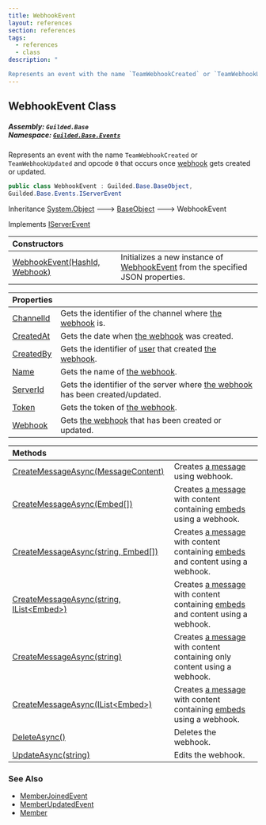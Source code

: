 ```yaml
---
title: WebhookEvent
layout: references
section: references
tags:
  - references
  - class
description: "

Represents an event with the name `TeamWebhookCreated` or `TeamWebhookUpdated` and opcode `0` that occurs once [webhook](WebhookEvent.Webhook 'Guilded.Base.Events.WebhookEvent.Webhook') gets created or updated."
---
```


## WebhookEvent Class
##### **Assembly:** `Guilded.Base`<br/>**Namespace:** [`Guilded.Base.Events`](Guilded.Base.Events 'Guilded.Base.Events')

Represents an event with the name `TeamWebhookCreated` or `TeamWebhookUpdated` and opcode `0` that occurs once [webhook](WebhookEvent.Webhook 'Guilded.Base.Events.WebhookEvent.Webhook') gets created or updated.

```csharp
public class WebhookEvent : Guilded.Base.BaseObject,
Guilded.Base.Events.IServerEvent
```

Inheritance [System.Object](https://docs.microsoft.com/en-us/dotnet/api/System.Object 'System.Object') &#129106; [BaseObject](BaseObject 'Guilded.Base.BaseObject') &#129106; WebhookEvent

Implements [IServerEvent](IServerEvent 'Guilded.Base.Events.IServerEvent')

| Constructors | |
| :--- | :--- |
| [WebhookEvent(HashId, Webhook)](WebhookEvent.WebhookEvent(HashId,Webhook) 'Guilded.Base.Events.WebhookEvent.WebhookEvent(Guilded.Base.HashId, Guilded.Base.Servers.Webhook)') | Initializes a new instance of [WebhookEvent](WebhookEvent 'Guilded.Base.Events.WebhookEvent') from the specified JSON properties. |

| Properties | |
| :--- | :--- |
| [ChannelId](WebhookEvent.ChannelId 'Guilded.Base.Events.WebhookEvent.ChannelId') | Gets the identifier of the channel where [the webhook](Webhook 'Guilded.Base.Servers.Webhook') is. |
| [CreatedAt](WebhookEvent.CreatedAt 'Guilded.Base.Events.WebhookEvent.CreatedAt') | Gets the date when [the webhook](Webhook 'Guilded.Base.Servers.Webhook') was created. |
| [CreatedBy](WebhookEvent.CreatedBy 'Guilded.Base.Events.WebhookEvent.CreatedBy') | Gets the identifier of [user](User 'Guilded.Base.Users.User') that created [the webhook](Webhook 'Guilded.Base.Servers.Webhook'). |
| [Name](WebhookEvent.Name 'Guilded.Base.Events.WebhookEvent.Name') | Gets the name of [the webhook](Webhook 'Guilded.Base.Servers.Webhook'). |
| [ServerId](WebhookEvent.ServerId 'Guilded.Base.Events.WebhookEvent.ServerId') | Gets the identifier of the server where [the webhook](Webhook 'Guilded.Base.Servers.Webhook') has been created/updated. |
| [Token](WebhookEvent.Token 'Guilded.Base.Events.WebhookEvent.Token') | Gets the token of [the webhook](Webhook 'Guilded.Base.Servers.Webhook'). |
| [Webhook](WebhookEvent.Webhook 'Guilded.Base.Events.WebhookEvent.Webhook') | Gets [the webhook](Webhook 'Guilded.Base.Servers.Webhook') that has been created or updated. |

| Methods | |
| :--- | :--- |
| [CreateMessageAsync(MessageContent)](WebhookEvent.CreateMessageAsync(MessageContent) 'Guilded.Base.Events.WebhookEvent.CreateMessageAsync(Guilded.Base.Content.MessageContent)') | Creates [a message](Message 'Guilded.Base.Content.Message') using webhook. |
| [CreateMessageAsync(Embed[])](WebhookEvent.CreateMessageAsync(Embed[]) 'Guilded.Base.Events.WebhookEvent.CreateMessageAsync(Guilded.Base.Embeds.Embed[])') | Creates [a message](Message 'Guilded.Base.Content.Message') with content containing [embeds](WebhookEvent.CreateMessageAsync(Embed[])#Guilded.Base.Events.WebhookEvent.CreateMessageAsync(Guilded.Base.Embeds.Embed[]).embeds 'Guilded.Base.Events.WebhookEvent.CreateMessageAsync(Guilded.Base.Embeds.Embed[]).embeds') using a webhook. |
| [CreateMessageAsync(string, Embed[])](WebhookEvent.CreateMessageAsync(string,Embed[]) 'Guilded.Base.Events.WebhookEvent.CreateMessageAsync(string, Guilded.Base.Embeds.Embed[])') | Creates [a message](Message 'Guilded.Base.Content.Message') with content containing [embeds](WebhookEvent.CreateMessageAsync(string,Embed[])#Guilded.Base.Events.WebhookEvent.CreateMessageAsync(string,Guilded.Base.Embeds.Embed[]).embeds 'Guilded.Base.Events.WebhookEvent.CreateMessageAsync(string, Guilded.Base.Embeds.Embed[]).embeds') and content using a webhook. |
| [CreateMessageAsync(string, IList&lt;Embed&gt;)](WebhookEvent.CreateMessageAsync(string,IList_Embed_) 'Guilded.Base.Events.WebhookEvent.CreateMessageAsync(string, System.Collections.Generic.IList<Guilded.Base.Embeds.Embed>)') | Creates [a message](Message 'Guilded.Base.Content.Message') with content containing [embeds](WebhookEvent.CreateMessageAsync(string,IList_Embed_)#Guilded.Base.Events.WebhookEvent.CreateMessageAsync(string,System.Collections.Generic.IList_Guilded.Base.Embeds.Embed_).embeds 'Guilded.Base.Events.WebhookEvent.CreateMessageAsync(string, System.Collections.Generic.IList<Guilded.Base.Embeds.Embed>).embeds') and content using a webhook. |
| [CreateMessageAsync(string)](WebhookEvent.CreateMessageAsync(string) 'Guilded.Base.Events.WebhookEvent.CreateMessageAsync(string)') | Creates [a message](Message 'Guilded.Base.Content.Message') with content containing only content using a webhook. |
| [CreateMessageAsync(IList&lt;Embed&gt;)](WebhookEvent.CreateMessageAsync(IList_Embed_) 'Guilded.Base.Events.WebhookEvent.CreateMessageAsync(System.Collections.Generic.IList<Guilded.Base.Embeds.Embed>)') | Creates [a message](Message 'Guilded.Base.Content.Message') with content containing [embeds](WebhookEvent.CreateMessageAsync(IList_Embed_)#Guilded.Base.Events.WebhookEvent.CreateMessageAsync(System.Collections.Generic.IList_Guilded.Base.Embeds.Embed_).embeds 'Guilded.Base.Events.WebhookEvent.CreateMessageAsync(System.Collections.Generic.IList<Guilded.Base.Embeds.Embed>).embeds') using a webhook. |
| [DeleteAsync()](WebhookEvent.DeleteAsync() 'Guilded.Base.Events.WebhookEvent.DeleteAsync()') | Deletes the webhook. |
| [UpdateAsync(string)](WebhookEvent.UpdateAsync(string) 'Guilded.Base.Events.WebhookEvent.UpdateAsync(string)') | Edits the webhook. |

### See Also
- [MemberJoinedEvent](MemberJoinedEvent 'Guilded.Base.Events.MemberJoinedEvent')
- [MemberUpdatedEvent](MemberUpdatedEvent 'Guilded.Base.Events.MemberUpdatedEvent')
- [Member](Member 'Guilded.Base.Servers.Member')
